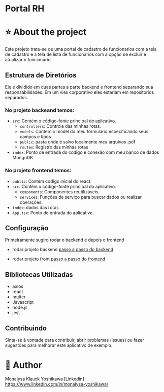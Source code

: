 # Portal RH




#  :star: About the project

Este projeto trata-se de uma portal de cadastro de funcionarios com a tela de cadastro e a tela de lista de funcionarios com a opção de excluir e atualizar o funcionario

## Estrutura de Diretórios

Ele é dividido em duas partes a parte backend e frontend separando sua responsabilidades. Em um vies corporativo eles estariam em repositorios separados.

### No projeto backeand temos: 


- `src`: Contém o código-fonte principal do aplicativo.
    - `controllers`: Controle das minhas rotas.
    - `models`: Contem o model do meu formulario especificando seus campos e tipos
    - `public`: pasta onde é salvo localmente meu arquivos .pdf
    - `routes`: Registro das minhas rotas 
- `index`: Ponto de entrada do codigo e conexão com meu banco de dados MongoDB

### No projeto frontend temos: 
- `public`: Contém codigo inicial do react.
- `src`: Contém o código-fonte principal do aplicativo.
  - `components`: Componentes reutilizáveis.
  - `services`: Funções de serviço para buscar dados ou realizar operações.
- `index`: dados das rotas
- `App.tsx`: Ponto de entrada do aplicativo.


## Configuração
Primeiramente sugiro rodar o backend e depois o frontend

- rodar projeto backend 
[passo a passo do backend](../portal_rh/backend/README.md)

- rodar projeto front 
[passo a passo do frontend](../portal_rh/frontend-portal/README.md)


## Bibliotecas Utilizadas

- axios
- react
- multer
- Javascript
- node.js
- jest


## Contribuindo

Sinta-se à vontade para contribuir, abrir problemas (issues) ou fazer sugestões para melhorar este aplicativo de exemplo.



# :pushpin: Author
Monalysa Klauck Yoshikawa
[Linkedin] : <https://www.linkedin.com/in/monalysa-yoshikawa/>